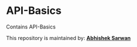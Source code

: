 # API-Basics
Contains API-Basics

This repository is maintained by:
**[Abhishek Sarwan](https://github.com/abhisheksarwan)**
